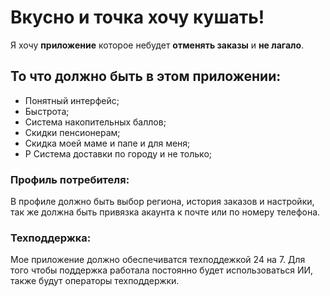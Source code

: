# Вкусно и точка хочу кушать!
Я хочу **приложение** которое небудет **отменять заказы** и **не лагало**.

## То что должно быть в этом приложении:
- Понятный интерфейс;
- Быстрота;
- Система накопительных баллов;
- Скидки пенсионерам;
- Скидка моей маме и папе и для меня;
- Р Система доставки по городу и не только;

### Профиль потребителя:
В профиле должно быть выбор региона, история заказов и настройки, так же должна быть привязка акаунта к почте или по номеру телефона.

### 
  
### Техподдержка:
Мое приложение должно обеспечиватся техподдежкой 24 на 7.
Для того чтобы поддержка работала постоянно будет использоваться ИИ,
также будут операторы техподдержки.

